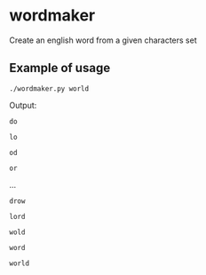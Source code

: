 wordmaker
=========

Create an english word from a given characters set

## Example of usage

`./wordmaker.py world`

Output:

`do`

`lo`

`od`

`or`

...

`drow`

`lord`

`wold`

`word`

`world`
